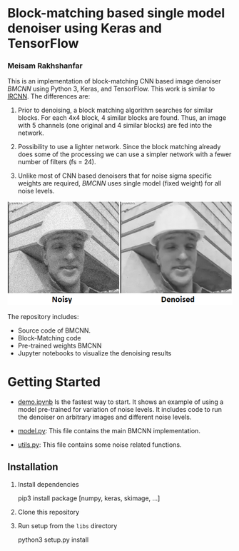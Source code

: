 # Block-matching based single model denoiser using Keras and TensorFlow

### Meisam Rakhshanfar


This is an implementation of block-matching CNN based image denoiser *BMCNN* using Python 3, Keras, and TensorFlow. 
This work is similar to [IRCNN](https://arxiv.org/abs/1704.03264). 
The differences are:
1. Prior to denoising, a block matching algorithm searches for similar blocks. For each 4x4 block, 4 similar blocks are found. 
Thus, an image with 5 channels (one original and 4 similar blocks) are fed into the network. 

2. Possibility to use a lighter network. Since the block matching already does some of the processing we can use a simpler network with a fewer number of filters (fs = 24).

3. Unlike most of CNN based denoisers that for noise sigma specific weights are required, *BMCNN* uses single model (fixed weight) for all noise levels.

![Denoising Sample](testdata/foreman_before_after.png)

The repository includes:
* Source code of BMCNN.
* Block-Matching code
* Pre-trained weights BMCNN
* Jupyter notebooks to visualize the denoising results

# Getting Started
* [demo.ipynb](samples/demo.ipynb) Is the fastest way to start. 
It shows an example of using a model pre-trained for variation of noise levels.
It includes code to run the denoiser on arbitrary images and different noise levels.

* [model.py](bmcnn/model.py): This file contains the main BMCNN implementation.

* [utils.py](bmcnn/utils.py): This file contains some noise related functions.


## Installation
1. Install dependencies

   pip3 install package [numpy, keras, skimage, ...]

2. Clone this repository

3. Run setup from the `libs` directory
    
    python3 setup.py install
     